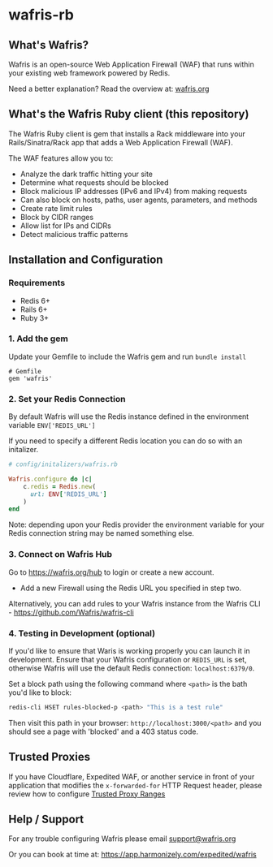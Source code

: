 # wafris-rb

## What's Wafris?
Wafris is an open-source Web Application Firewall (WAF) that runs within your existing web framework powered by Redis.

Need a better explanation? Read the overview at: [wafris.org](https://wafris.org)

## What's the Wafris Ruby client (this repository)

The Wafris Ruby client is gem that installs a Rack middleware into your Rails/Sinatra/Rack app that adds a Web Application Firewall (WAF).

The WAF features allow you to:

- Analyze the dark traffic hitting your site
- Determine what requests should be blocked
- Block malicious IP addresses (IPv6 and IPv4) from making requests
- Can also block on hosts, paths, user agents, parameters, and methods
- Create rate limit rules
- Block by CIDR ranges
- Allow list for IPs and CIDRs
- Detect malicious traffic patterns

## Installation and Configuration

### Requirements
- Redis 6+
- Rails 6+
- Ruby 3+

### 1. Add the gem

Update your Gemfile to include the Wafris gem and run `bundle install`

```
# Gemfile
gem 'wafris'
```

### 2. Set your Redis Connection

By default Wafris will use the Redis instance defined in the environment variable `ENV['REDIS_URL']`

If you need to specify a different Redis location you can do so with an initalizer.

```ruby
# config/initalizers/wafris.rb

Wafris.configure do |c|
    c.redis = Redis.new(
      url: ENV['REDIS_URL']
    )
end
```

Note: depending upon your Redis provider the environment variable for your Redis connection string may be named something else.

### 3. Connect on Wafris Hub

Go to https://wafris.org/hub to login or create a new account.

- Add a new Firewall using the Redis URL you specified in step two.

Alternatively, you can add rules to your Wafris instance from the Wafris CLI - https://github.com/Wafris/wafris-cli 


### 4. Testing in Development (optional)

If you'd like to ensure that Waris is working properly you can launch it in development. Ensure that your Wafris configuration
or `REDIS_URL` is set, otherwise Wafris will use the default Redis connection: `localhost:6379/0`.

Set a block path using the following command where `<path>` is the bath you'd like to block:

```sh
redis-cli HSET rules-blocked-p <path> "This is a test rule"
```

Then visit this path in your browser: `http://localhost:3000/<path>` and you should see a page with
'blocked' and a 403 status code.

## Trusted Proxies

If you have Cloudflare, Expedited WAF, or another service in front of your application that modifies the `x-forwarded-for` HTTP Request header, please review how to configure [Trusted Proxy Ranges](docs/trusted-proxies.md)

## Help / Support

For any trouble configuring Wafris please email [support@wafris.org](mailto:support@wafris.org)

Or you can book at time at: https://app.harmonizely.com/expedited/wafris 

<img src='https://uptimer.expeditedsecurity.com/wafris-rb' width='0' height='0'>
